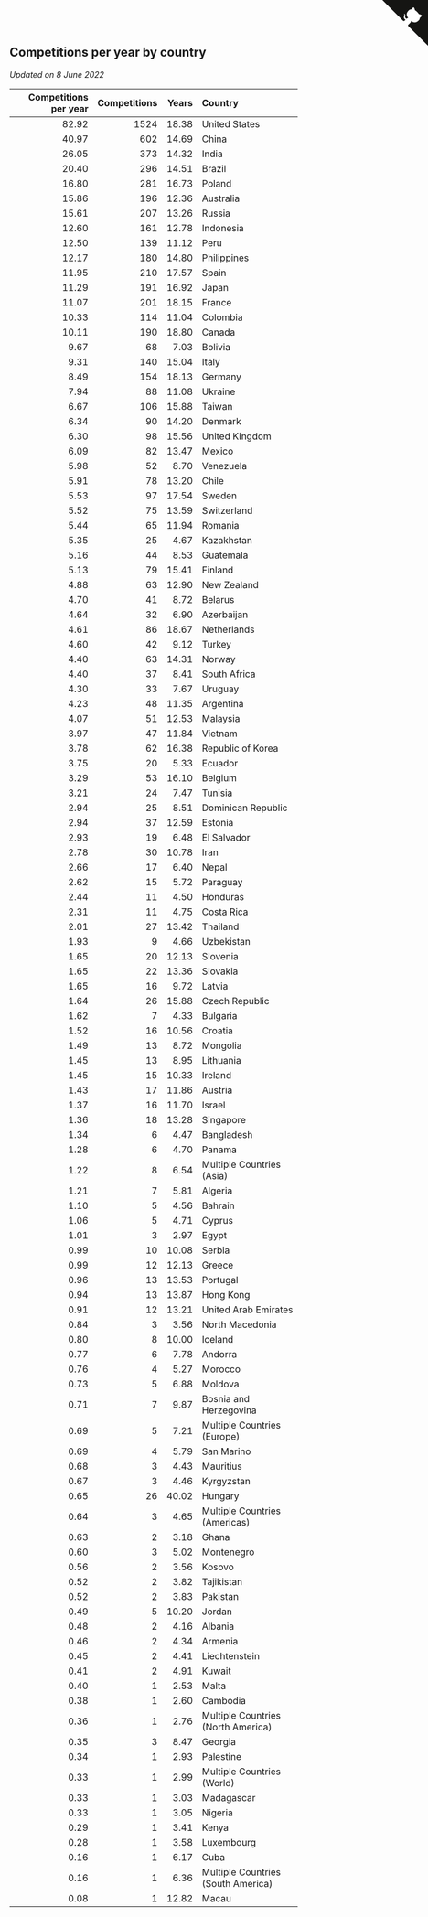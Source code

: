 ## Competitions per year by country

*Updated on  8 June 2022*

| Competitions per year | Competitions | Years | Country |
| ---: | ---: | ---: | :--- |
| 82.92 | 1524 | 18.38 | United States |
| 40.97 | 602 | 14.69 | China |
| 26.05 | 373 | 14.32 | India |
| 20.40 | 296 | 14.51 | Brazil |
| 16.80 | 281 | 16.73 | Poland |
| 15.86 | 196 | 12.36 | Australia |
| 15.61 | 207 | 13.26 | Russia |
| 12.60 | 161 | 12.78 | Indonesia |
| 12.50 | 139 | 11.12 | Peru |
| 12.17 | 180 | 14.80 | Philippines |
| 11.95 | 210 | 17.57 | Spain |
| 11.29 | 191 | 16.92 | Japan |
| 11.07 | 201 | 18.15 | France |
| 10.33 | 114 | 11.04 | Colombia |
| 10.11 | 190 | 18.80 | Canada |
| 9.67 | 68 | 7.03 | Bolivia |
| 9.31 | 140 | 15.04 | Italy |
| 8.49 | 154 | 18.13 | Germany |
| 7.94 | 88 | 11.08 | Ukraine |
| 6.67 | 106 | 15.88 | Taiwan |
| 6.34 | 90 | 14.20 | Denmark |
| 6.30 | 98 | 15.56 | United Kingdom |
| 6.09 | 82 | 13.47 | Mexico |
| 5.98 | 52 | 8.70 | Venezuela |
| 5.91 | 78 | 13.20 | Chile |
| 5.53 | 97 | 17.54 | Sweden |
| 5.52 | 75 | 13.59 | Switzerland |
| 5.44 | 65 | 11.94 | Romania |
| 5.35 | 25 | 4.67 | Kazakhstan |
| 5.16 | 44 | 8.53 | Guatemala |
| 5.13 | 79 | 15.41 | Finland |
| 4.88 | 63 | 12.90 | New Zealand |
| 4.70 | 41 | 8.72 | Belarus |
| 4.64 | 32 | 6.90 | Azerbaijan |
| 4.61 | 86 | 18.67 | Netherlands |
| 4.60 | 42 | 9.12 | Turkey |
| 4.40 | 63 | 14.31 | Norway |
| 4.40 | 37 | 8.41 | South Africa |
| 4.30 | 33 | 7.67 | Uruguay |
| 4.23 | 48 | 11.35 | Argentina |
| 4.07 | 51 | 12.53 | Malaysia |
| 3.97 | 47 | 11.84 | Vietnam |
| 3.78 | 62 | 16.38 | Republic of Korea |
| 3.75 | 20 | 5.33 | Ecuador |
| 3.29 | 53 | 16.10 | Belgium |
| 3.21 | 24 | 7.47 | Tunisia |
| 2.94 | 25 | 8.51 | Dominican Republic |
| 2.94 | 37 | 12.59 | Estonia |
| 2.93 | 19 | 6.48 | El Salvador |
| 2.78 | 30 | 10.78 | Iran |
| 2.66 | 17 | 6.40 | Nepal |
| 2.62 | 15 | 5.72 | Paraguay |
| 2.44 | 11 | 4.50 | Honduras |
| 2.31 | 11 | 4.75 | Costa Rica |
| 2.01 | 27 | 13.42 | Thailand |
| 1.93 | 9 | 4.66 | Uzbekistan |
| 1.65 | 20 | 12.13 | Slovenia |
| 1.65 | 22 | 13.36 | Slovakia |
| 1.65 | 16 | 9.72 | Latvia |
| 1.64 | 26 | 15.88 | Czech Republic |
| 1.62 | 7 | 4.33 | Bulgaria |
| 1.52 | 16 | 10.56 | Croatia |
| 1.49 | 13 | 8.72 | Mongolia |
| 1.45 | 13 | 8.95 | Lithuania |
| 1.45 | 15 | 10.33 | Ireland |
| 1.43 | 17 | 11.86 | Austria |
| 1.37 | 16 | 11.70 | Israel |
| 1.36 | 18 | 13.28 | Singapore |
| 1.34 | 6 | 4.47 | Bangladesh |
| 1.28 | 6 | 4.70 | Panama |
| 1.22 | 8 | 6.54 | Multiple Countries (Asia) |
| 1.21 | 7 | 5.81 | Algeria |
| 1.10 | 5 | 4.56 | Bahrain |
| 1.06 | 5 | 4.71 | Cyprus |
| 1.01 | 3 | 2.97 | Egypt |
| 0.99 | 10 | 10.08 | Serbia |
| 0.99 | 12 | 12.13 | Greece |
| 0.96 | 13 | 13.53 | Portugal |
| 0.94 | 13 | 13.87 | Hong Kong |
| 0.91 | 12 | 13.21 | United Arab Emirates |
| 0.84 | 3 | 3.56 | North Macedonia |
| 0.80 | 8 | 10.00 | Iceland |
| 0.77 | 6 | 7.78 | Andorra |
| 0.76 | 4 | 5.27 | Morocco |
| 0.73 | 5 | 6.88 | Moldova |
| 0.71 | 7 | 9.87 | Bosnia and Herzegovina |
| 0.69 | 5 | 7.21 | Multiple Countries (Europe) |
| 0.69 | 4 | 5.79 | San Marino |
| 0.68 | 3 | 4.43 | Mauritius |
| 0.67 | 3 | 4.46 | Kyrgyzstan |
| 0.65 | 26 | 40.02 | Hungary |
| 0.64 | 3 | 4.65 | Multiple Countries (Americas) |
| 0.63 | 2 | 3.18 | Ghana |
| 0.60 | 3 | 5.02 | Montenegro |
| 0.56 | 2 | 3.56 | Kosovo |
| 0.52 | 2 | 3.82 | Tajikistan |
| 0.52 | 2 | 3.83 | Pakistan |
| 0.49 | 5 | 10.20 | Jordan |
| 0.48 | 2 | 4.16 | Albania |
| 0.46 | 2 | 4.34 | Armenia |
| 0.45 | 2 | 4.41 | Liechtenstein |
| 0.41 | 2 | 4.91 | Kuwait |
| 0.40 | 1 | 2.53 | Malta |
| 0.38 | 1 | 2.60 | Cambodia |
| 0.36 | 1 | 2.76 | Multiple Countries (North America) |
| 0.35 | 3 | 8.47 | Georgia |
| 0.34 | 1 | 2.93 | Palestine |
| 0.33 | 1 | 2.99 | Multiple Countries (World) |
| 0.33 | 1 | 3.03 | Madagascar |
| 0.33 | 1 | 3.05 | Nigeria |
| 0.29 | 1 | 3.41 | Kenya |
| 0.28 | 1 | 3.58 | Luxembourg |
| 0.16 | 1 | 6.17 | Cuba |
| 0.16 | 1 | 6.36 | Multiple Countries (South America) |
| 0.08 | 1 | 12.82 | Macau |


<a href="https://github.com/JustinTimeCuber/wca_statistics" class="github-corner" aria-label="View source on Github"><svg width="80" height="80" viewBox="0 0 250 250" style="fill:#151513; color:#fff; position: absolute; top: 0; border: 0; right: 0;" aria-hidden="true"><path d="M0,0 L115,115 L130,115 L142,142 L250,250 L250,0 Z"></path><path d="M128.3,109.0 C113.8,99.7 119.0,89.6 119.0,89.6 C122.0,82.7 120.5,78.6 120.5,78.6 C119.2,72.0 123.4,76.3 123.4,76.3 C127.3,80.9 125.5,87.3 125.5,87.3 C122.9,97.6 130.6,101.9 134.4,103.2" fill="currentColor" style="transform-origin: 130px 106px;" class="octo-arm"></path><path d="M115.0,115.0 C114.9,115.1 118.7,116.5 119.8,115.4 L133.7,101.6 C136.9,99.2 139.9,98.4 142.2,98.6 C133.8,88.0 127.5,74.4 143.8,58.0 C148.5,53.4 154.0,51.2 159.7,51.0 C160.3,49.4 163.2,43.6 171.4,40.1 C171.4,40.1 176.1,42.5 178.8,56.2 C183.1,58.6 187.2,61.8 190.9,65.4 C194.5,69.0 197.7,73.2 200.1,77.6 C213.8,80.2 216.3,84.9 216.3,84.9 C212.7,93.1 206.9,96.0 205.4,96.6 C205.1,102.4 203.0,107.8 198.3,112.5 C181.9,128.9 168.3,122.5 157.7,114.1 C157.9,116.9 156.7,120.9 152.7,124.9 L141.0,136.5 C139.8,137.7 141.6,141.9 141.8,141.8 Z" fill="currentColor" class="octo-body"></path></svg></a><style>.github-corner:hover .octo-arm{animation:octocat-wave 560ms ease-in-out}@keyframes octocat-wave{0%,100%{transform:rotate(0)}20%,60%{transform:rotate(-25deg)}40%,80%{transform:rotate(10deg)}}@media (max-width:500px){.github-corner:hover .octo-arm{animation:none}.github-corner .octo-arm{animation:octocat-wave 560ms ease-in-out}}</style>
